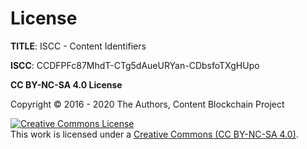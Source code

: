 # License

**TITLE**: ISCC - Content Identifiers

**ISCC**: CCDFPFc87MhdT-CTg5dAueURYan-CDbsfoTXgHUpo

**CC BY-NC-SA 4.0 License**

Copyright &copy; 2016 - 2020 The Authors, Content Blockchain Project

<a rel="license" href="http://creativecommons.org/licenses/by-nc-sa/4.0/"><img alt="Creative Commons License" style="border-width:0" src="https://i.creativecommons.org/l/by-nc-sa/4.0/88x31.png" /></a><br />This work is licensed under a <a rel="license" href="http://creativecommons.org/licenses/by-nc-sa/4.0/">Creative Commons (CC BY-NC-SA 4.0)</a>.
